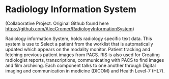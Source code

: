 # Radiology Information System

(Collaborative Project. Original Github found here https://github.com/AlecCromer/RadiologyInformationSystem)

Radiology information System, holds radiology specific text data. This system is use to Select a patient from the worklist that is automatically updated which appears on the modality monitor. Patient tracking and fetching previous patient images from PACS. RIS is also used for Creating radiologist reports, transcriptions, communicating with PACS to find images and film archiving. Each component talks to one another through Digital imaging and communication in medicine (DICOM) and Health Level-7 (HL7).
